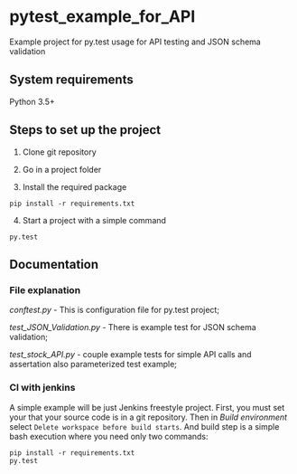 # pytest_example_for_API
Example project for py.test usage for API testing and JSON schema validation

## System requirements
  Python 3.5+

## Steps to set up the project
  
  1) Clone git repository
  
  2) Go in a project folder
  
  3) Install the required package
  
  ```
  pip install -r requirements.txt
  ```
  
  4) Start a project with a simple command
  
  ```
  py.test
  ```
  
  
## Documentation
### File explanation
*conftest.py* - This is configuration file for py.test project;

*test_JSON_Validation.py* - There is example test for JSON schema validation;

*test_stock_API.py* - couple example tests for simple API calls and assertation also parameterized test example;

### CI with jenkins
A simple example will be just Jenkins freestyle project. First, you must set your that your source code is in a git repository. Then in *Build environment* select `Delete workspace before build starts`. And build step is a simple bash execution where you need only two commands:
```
pip install -r requirements.txt
py.test
```

